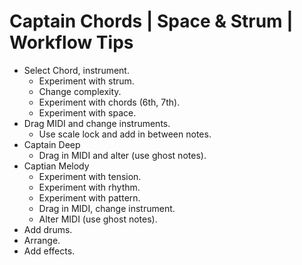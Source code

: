 # Captain Chords | Space & Strum | Workflow Tips

- Select Chord, instrument.
  - Experiment with strum.
  - Change complexity.
  - Experiment with chords (6th, 7th).
  - Experiment with space.
- Drag MIDI and change instruments.
  - Use scale lock and add in between notes.
- Captain Deep
  - Drag in MIDI and alter (use ghost notes).
- Captian Melody
  - Experiment with tension.
  - Experiment with rhythm.
  - Experiment with pattern.
  - Drag in MIDI, change instrument.
  - Alter MIDI (use ghost notes).
- Add drums.
- Arrange.
- Add effects.
